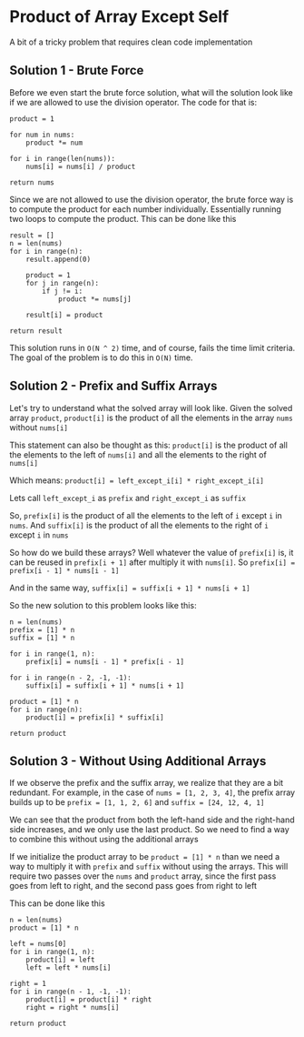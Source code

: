# Product of Array Except Self

A bit of a tricky problem that requires clean code implementation

## Solution 1 - Brute Force

Before we even start the brute force solution, what will the solution look like if we are allowed to use the division operator. The code for that is:
```
product = 1

for num in nums:
    product *= num

for i in range(len(nums)):
    nums[i] = nums[i] / product

return nums
```

Since we are not allowed to use the division operator, the brute force way is to compute the product for each number individually. Essentially running two loops to compute the product. This can be done like this

```
result = []
n = len(nums)
for i in range(n):
    result.append(0)
    
    product = 1
    for j in range(n):
        if j != i:
            product *= nums[j]
    
    result[i] = product

return result
```

This solution runs in `O(N ^ 2)` time, and of course, fails the time limit criteria. The goal of the problem is to do this in `O(N)` time. 

## Solution 2 - Prefix and Suffix Arrays
Let's try to understand what the solved array will look like. Given the solved array `product`, `product[i]` is the product of all the elements in the array `nums` without `nums[i]` 

This statement can also be thought as this: `product[i]` is the product of all the elements to the left of `nums[i]` and all the elements to the right of `nums[i]` 

Which means: `product[i] = left_except_i[i] * right_except_i[i]`

Lets call `left_except_i` as `prefix` and `right_except_i` as `suffix`

So, `prefix[i]` is the product of all the elements to the left of `i` except `i` in `nums`. And `suffix[i]` is the product of all the elements to the right of `i` except `i` in `nums`

So how do we build these arrays? Well whatever the value of `prefix[i]` is, it can be reused in `prefix[i + 1]` after multiply it with `nums[i]`. So `prefix[i] = prefix[i - 1] * nums[i - 1]`

And in the same way, `suffix[i] = suffix[i + 1] * nums[i + 1]`

So the new solution to this problem looks like this:
```
n = len(nums)
prefix = [1] * n
suffix = [1] * n

for i in range(1, n):
    prefix[i] = nums[i - 1] * prefix[i - 1]

for i in range(n - 2, -1, -1):
    suffix[i] = suffix[i + 1] * nums[i + 1]

product = [1] * n
for i in range(n):
    product[i] = prefix[i] * suffix[i]

return product
```

## Solution 3 - Without Using Additional Arrays
If we observe the prefix and the suffix array, we realize that they are a bit redundant. For example, in the case of `nums = [1, 2, 3, 4]`, the prefix array builds up to be `prefix = [1, 1, 2, 6]` and `suffix = [24, 12, 4, 1]`

We can see that the product from both the left-hand side and the right-hand side increases, and we only use the last product. So we need to find a way to combine this without using the additional arrays

If we initialize the product array to be `product = [1] * n` than we need a way to multiply it with `prefix` and `suffix` without using the arrays. This will require two passes over the `nums` and `product` array, since the first pass goes from left to right, and the second pass goes from right to left

This can be done like this
```
n = len(nums)
product = [1] * n

left = nums[0]
for i in range(1, n):
    product[i] = left
    left = left * nums[i]

right = 1
for i in range(n - 1, -1, -1):
    product[i] = product[i] * right
    right = right * nums[i]

return product
```

